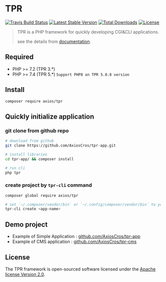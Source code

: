 # TPR

[![Travis Build Status](https://travis-ci.com/AxiosCros/tpr.svg?branch=master&status=unknown)](https://travis-ci.com/AxiosCros/tpr)
[![Latest Stable Version](https://poser.pugx.org/axios/tpr/v)](//packagist.org/packages/axios/tpr)
[![Total Downloads](https://poser.pugx.org/axios/tpr/downloads)](//packagist.org/packages/axios/tpr)
[![License](https://poser.pugx.org/axios/tpr/license)](//packagist.org/packages/axios/tpr)


> TPR is a PHP framework for quickly developing CGI&CLI applications. 
>
> see the details from [documentation](https://github.com/AxiosCros/tpr/wiki).

## Required

- PHP >= 7.2  (TPR 3.*)
- PHP >= 7.4  (TPR 5.*) ```Support PHP8 on TPR 5.0.8 version```

## Install

```bash
composer require axios/tpr
```

## Quickly initialize application

### git clone from github repo

```bash
# download from github
git clone https://github.com/AxiosCros/tpr-app.git

# install libraries
cd tpr-app/ && composer install

# run cli
php tpr 
```

### create project by `tpr-cli` command

```bash
composer global require axios/tpr

# set `~/.composer/vendor/bin` or `~/.config/composer/vendor/bin` to your PATH environment variable
tpr-cli create <app-name>
```

## Demo project

- Example of Simple Application : [github.com/AxiosCros/tpr-app](https://github.com/AxiosCros/tpr-app)
- Example of CMS application : [github.com/AxiosCros/tpr-cms](https://github.com/AxiosCros/tpr-cms)

## License

The TPR framework is open-sourced software licensed under the [Apache license Version 2.0](http://www.apache.org/licenses/LICENSE-2.0).
